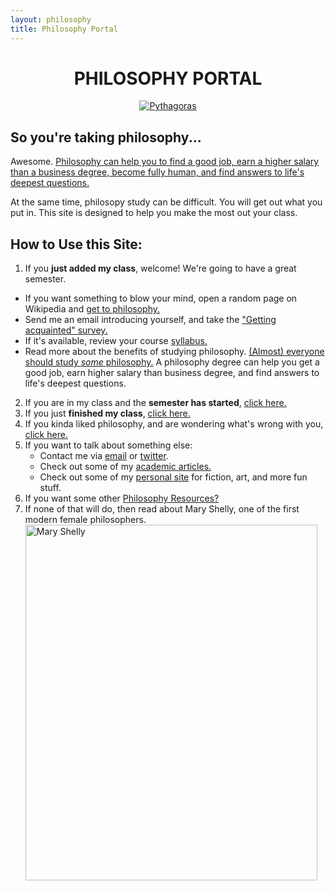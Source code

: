 ```yaml
---
layout: philosophy
title: Philosophy Portal
--- 
```


<center>

<h1>PHILOSOPHY PORTAL</h1>

<a href="https://en.wikipedia.org/wiki/Pythagoras"><img src="http://www.famous-mathematicians.com/images/pythagoras.jpg" class="w3-border w3-padding-4 w3-padding-tiny" alt="Pythagoras"></a>

</center>

## So you're taking philosophy...

Awesome. [Philosophy can help you to find a good job, earn a higher salary than a business degree, become fully human, and find answers to life's deepest questions.](/philosophy-3-major)

At the same time, philosopy study can be difficult. You will get out what you put in. This site is designed to help you make the most out your class. 

## How to Use this Site:

1. If you **just added my class**, welcome! We're going to have a great semester.
- If you want something to blow your mind, open a random page on Wikipedia and [get to philosophy.](/wikipedia)
- Send me an email introducing yourself, and take the ["Getting acquainted" survey.](https://docs.google.com/forms/d/17A6-27pW2lrI4S6rEpV8GIh_OycvQHCc01fkyuoxPYw/viewform?usp=send_form)
- If it's available, review your course [syllabus.](/teaching)
- Read more about the benefits of studying philosophy. [(Almost) everyone should study *some* philosophy.](http://www.whystudyphilosophy.com) A philosophy degree can help you get a good job, earn higher salary than business degree, and find answers to life's deepest questions. 

2. If you are in my class and the **semester has started**, [click here.](/philosophy-class)
3. If you just **finished my class**, [click here.](/philosophy-6-next)
4. If you kinda liked philosophy, and are wondering what's wrong with you, [click here.]((/philosophy-6-next))
5. If you want to talk about something else: 
      - Contact me via [email](keith.buhler@uky.edu) or [twitter](https://twitter.com/Keith_Buhler). 
      - Check out some of my [academic articles.](https://uky.academia.edu/KeithBuhler)
      - Check out some of my [personal site](/fun) for fiction, art, and more fun stuff.
6. If you want some other [Philosophy Resources?](/philosophy-resources)
7. If none of that will do, then read about Mary Shelly, one of the first modern female philosophers.
<a href="https://en.wikipedia.org/wiki/Mary_Wollstonecraft"> <img src="https://upload.wikimedia.org/wikipedia/commons/3/36/Mary_Wollstonecraft_by_John_Opie_(c._1797).jpg" alt="Mary Shelly" width="467" height="569"></a>